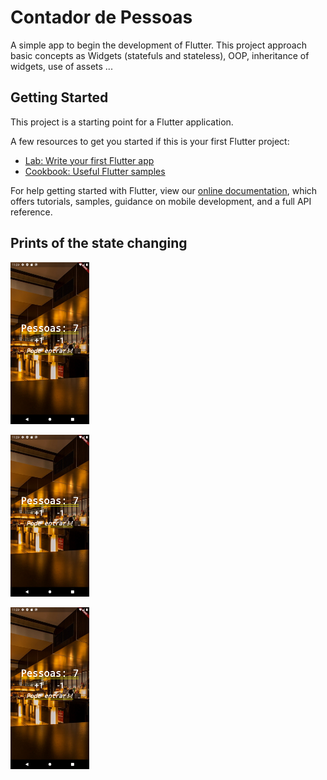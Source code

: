 # Contador de Pessoas

A simple app to begin the development of Flutter.
This project approach basic concepts as Widgets (statefuls and stateless), OOP, inheritance of widgets, use of assets ...

## Getting Started

This project is a starting point for a Flutter application.

A few resources to get you started if this is your first Flutter project:

- [Lab: Write your first Flutter app](https://flutter.dev/docs/get-started/codelab)
- [Cookbook: Useful Flutter samples](https://flutter.dev/docs/cookbook)

For help getting started with Flutter, view our
[online documentation](https://flutter.dev/docs), which offers tutorials,
samples, guidance on mobile development, and a full API reference.


## Prints of the state changing


<img src="./images/print1.png"
     alt="Markdown Monster icon"
     width= "25%" />

<img src="./images/print1.png"
     alt="Markdown Monster icon"
     width= "25%"  />

<img src="./images/print1.png"
     alt="Markdown Monster icon"
     width= "25%" />